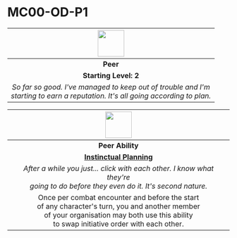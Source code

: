 # MC00-OD-P1

| <img src="../../../images/card-icons/d8.png" height="60" /> |
|:---:|
| **Peer** |
| **Starting Level: 2** |
| *So far so good. I've managed to keep out of trouble and I'm<br>starting to earn a reputation. It's all going according to plan.* |

| <img src="../../../images/card-icons/d8.png" height="60" /> |
|:---:|
| **Peer Ability** |
| **[Instinctual Planning](../../mechanics/character-features/instinctual-planning.md)** |
| *After a while you just... click with each other. I know what they're<br>going to do before they even do it. It's second nature.* |
| Once per combat encounter and before the start<br>of any character's turn, you and another member<br>of your organisation may both use this ability<br>to swap initiative order with each other. |
